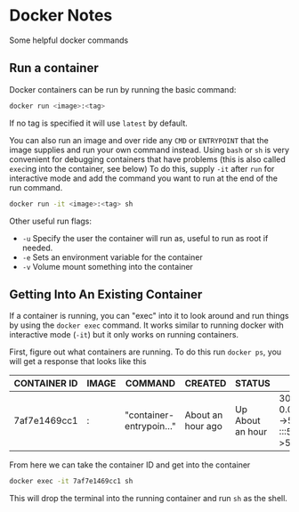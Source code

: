 # Docker Notes

Some helpful docker commands

## Run a container 

Docker containers can be run by running the basic command:

```sh
docker run <image>:<tag>
```

If no tag is specified it will use `latest` by default.

You can also run an image and over ride any `CMD` or `ENTRYPOINT` that the image supplies and run your own command instead.
Using `bash` or `sh` is very convenient for debugging containers that have problems (this is also called `exec`ing into the container, see below)
To do this, supply `-it` after `run` for interactive mode and add the command you want to run at the end of the run command.

```sh
docker run -it <image>:<tag> sh
```

Other useful run flags:

- `-u` Specify the user the container will run as, useful to run as root if needed.
- `-e` Sets an environment variable for the container
- `-v` Volume mount something into the container

## Getting Into An Existing Container

If a container is running, you can "exec" into it to look around and run things by using the `docker exec` command.
It works similar to running docker with interactive mode (`-it`) but it only works on running containers.

First, figure out what containers are running.
To do this run `docker ps`, you will get a response that looks like this


| CONTAINER ID 	| IMAGE         	| COMMAND                	| CREATED           	| STATUS           	| PORTS                                               	| NAMES        	|
|--------------	|---------------	|------------------------	|-------------------	|------------------	|-----------------------------------------------------	|--------------	|
| 7af7e1469cc1 	| <image>:<tag> 	| "container-entrypoin…" 	| About an hour ago 	| Up About an hour 	| 3000/tcp, 0.0.0.0:5000->5000/tcp, :::5000->5000/tcp 	| flask-server 	|

From here we can take the container ID and get into the container

```sh
docker exec -it 7af7e1469cc1 sh
```

This will drop the terminal into the running container and run `sh` as the shell.


